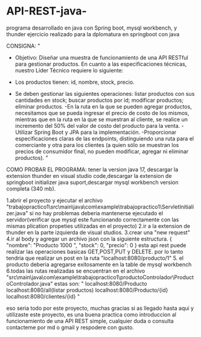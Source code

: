 # API-REST-java-
programa desarrollado en java con Spring boot, mysql workbench, y thunder
ejercicio realizado para la dplomatura en springboot con java 

CONSIGNA:
"
- Objetivo: Diseñar una muestra de funcionamiento de una API RESTful para gestionar productos.
En cuanto a las especificaciones técnicas, nuestro Líder Técnico requiere lo siguiente:

- Los productos tienen: id, nombre, stock, precio.
- Se deben gestionar las siguientes operaciones: listar productos con sus cantidades en stock; buscar productos por id; modificar productos; eliminar productos.
-En la ruta en la que se pueden agregar productos, necesitamos que se pueda ingresar el precio de costo de los mismos, mientras que en la ruta en la que se muestran al cliente, se realice un incremento del 50% del valor de costo del producto para la venta.
-Utilizar Spring Boot y JPA para la implementación.
-Proporcionar especificaciones claras de las endpoints, distinguiendo una ruta para el comerciante y otra para los clientes (a quien sólo se muestran los precios de consumidor final, no pueden modificar, agregar ni eliminar productos).
"



COMO PROBAR EL PROGRAMA:
tener la version java 17,
descargar la extension thunder en visual studio code,descargar la extension de springboot initializer java suport,descargar mysql workbench version completa (340 mb).

1.abrir el proyecto y ejecutar el archivo "trabajopractico1\src\main\java\com\example\trabajopractico1\ServletInitializer.java"
si no hay problemas deberia mantenerse ejecutado el servidor(verificar que mysql este funcionando correctamente con las mismas plication propeties utilizadas en el proyecto)
2.ir a la extension de thunder en la parte izquierda de visual studios.
3.crear una  "new request"\
4.ir al body y agregar un archivo json con la siguiente estructura.
{
  "nombre": "Producto 1000 ",
  "stock": 0,
  "precio": 0
}
esta api rest puede realizar las operaciones basicas GET,POST,PUT y DELETE.
por lo tanto tendria que realizar un post en la ruta "localhost:8080/producto/1"
5. el producto deberia agregarse exitosamente en la table de mysql workbench
6.todas las rutas realizadas se encuentran en el archivo "src\main\java\com\example\trabajopractico1\productoControlador\ProductoControlador.java"
estas son:
"
localhost:8080/Producto
localhost:8080/all(listar productos)
localhost:8080/Producto/{id}
localhost:8080/clientes/{id}
"


eso seria todo por este proyecto, muchas gracias si as llegado hasta aqui y utilizaste este proyecto, es una buena practica como introduccion al funcionamiento de una API REST simple, cualquier duda o consulta contacteme por md o gmail y respodere con gusto.
